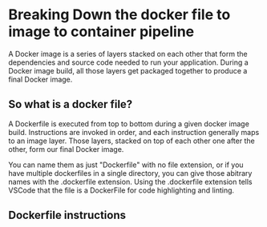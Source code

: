 # Breaking Down the docker file to image to container pipeline

A Docker image is a series of layers stacked on each other that form the dependencies and source code needed to run your application. During a Docker image build, all those layers get packaged together to produce a final Docker image.

## So what is a docker file? 

A Dockerfile is executed from top to bottom during a given docker image build. Instructions are invoked in order, and each instruction generally maps to an image layer. Those layers, stacked on top of each other one after the other, form our final Docker image. 

You can name them as just "Dockerfile" with no file extension, or if you have multiple dockerfiles in a single directory, you can give those abitrary names with the .dockerfile extension. Using the .dockerfile extension tells VSCode that the file is a DockerFile for code highlighting and linting.

## Dockerfile instructions
